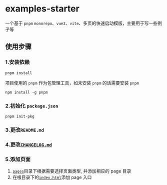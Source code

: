 # examples-starter

一个基于 `pnpm` `monorepo`、`vue3`、`vite`、多页的快速启动模版，主要用于写一些例子等

## 使用步骤

### 1.安装依赖

```shell
pnpm install
```

项目使用的 `pnpm` 作为包管理工具，如未安装 `pnpm` 的话需要安装 `pnpm`

```shell
npm install -g pnpm
```

### 2.初始化 `package.json`

```shell
pnpm init-pkg
```

### 3.更改`README.md`

### 4.更改[`CHANGELOG.md`](CHANGELOG.md)

### 5.添加页面

1. [`pages`](pages)目录下根据需要选择页面类型, 并添加相应的 page 目录
2. 在根目录下的[`index.html`](index.html)添加 page 入口
